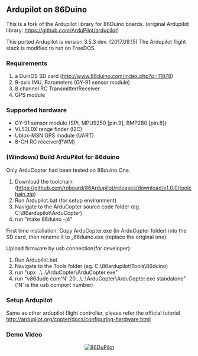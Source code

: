 ##  Ardupilot on 86Duino
This is a fork of the Ardupilot library for 86Duino boards.
(original Ardupilot library: https://github.com/ArduPilot/ardupilot)

This ported Ardupilot is version 3.5.3 dev. (2017.09.15)
The Ardupilot flight stack is modified to run on FreeDOS.

### Requirements
1. a DuinOS SD card (http://www.86duino.com/index.php?p=11878)
2. 9-axis IMU, Barometers (GY-91 sensor module)
3. 8 channel RC Transmitter/Receiver
4. GPS module

### Supported hardware
* GY-91 sensor module (SPI, MPU9250 [pin.9], BMP280 [pin.8])
* VL53L0X range finder (I2C)
* Ublox-M8N GPS module (UART)
* 8-CH RC receiver(PWM)

### (Windows) Build ArduPilot for 86duino
Only ArduCopter had been tested on 86duino One.

1. Download the toolchain (https://github.com/roboard/86Ardupilot/releases/download/v1.0.0/toolchain.zip)
2. Run Ardupilot.bat (for setup environment)
3. Navigate to the ArduCopter source code folder (eg. C:\86ardupilot\ArduCopter\)
4. run "make 86duino -j4"

First time installation:
Copy ArduCopter.exe (in ArduCopter folder) into the SD card, then rename it to _86duino.exe (replace the original one).
	
Upload firmware by usb connection(for developer):
1. Run Ardupilot.bat
2. Navigate to the Tools folder (eg. C:\86ardupilot\Tools\86duino)
3. run "upx ..\\..\ArduCopter\ArduCopter.exe"
4. run "v86dude com'N' 20 ..\\..\ArduCopter\ArduCopter.exe standalone" ('N' is the usb comport number)

### Setup Ardupilot
Same as other ardupilot flight controller, please refer the official tutorial
http://ardupilot.org/copter/docs/configuring-hardware.html

### Demo Video
<div align=center>
<a href="https://www.youtube.com/watch?v=Km-dQn0TMFc"><img src="https://img.youtube.com/vi/Km-dQn0TMFc/0.jpg" alt="86DuPilot"></a>
</div>